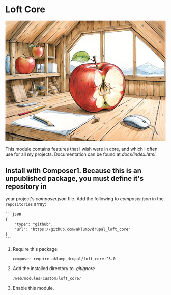 # Loft Core

![Loft Core](images/loft_core.jpg)

This module contains features that I wish were in core, and which I often use for all my projects. Documentation can be found at _docs/index.html_.

## Install with Composer1. Because this is an unpublished package, you must define it's repository in
   your project's _composer.json_ file. Add the following to _composer.json_ in
   the `repositories` array:
   
    ```json
    {
        "type": "github",
        "url": "https://github.com/aklump/drupal_loft_core"
    }
    ```
1. Require this package:
   
    ```
    composer require aklump_drupal/loft_core:^3.0
    ```
1. Add the installed directory to _.gitignore_
   
   ```php
   /web/modules/custom/loft_core/
   ```

1. Enable this module.
